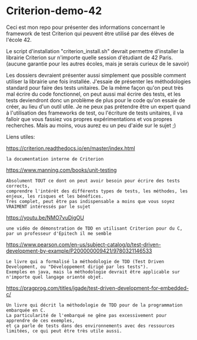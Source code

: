 # Criterion-demo-42
Ceci est mon repo pour présenter des informations concernant le framework de test Criterion qui peuvent être utilisé par des élèves de l'école 42.

Le script d'installation "criterion_install.sh" devrait permettre d'installer la librairie Criterion sur n'importe quelle session d'étudiant de 42 Paris.
(aucune garantie pour les autres écoles, mais je serais curieux de le savoir)

Les dossiers devraient présenter aussi simplement que possible comment utiliser la librairie une fois installée.
J'essaie de présenter les méthodologies standard pour faire des tests unitaires.
De la même façon qu'on peut très mal écrire du code fonctionnel, on peut aussi mal écrire des tests,
et les tests deviendront donc un problème de plus pour le code qu'on essaie de créer, au lieu d'un outil utile.
Je ne peux pas prétendre être un expert quand à l'utilisation des frameworks de test, ou l'écriture de tests unitaires,
il va falloir que vous fassiez vos propres expérimentations et vos propres recherches.
Mais au moins, vous aurez eu un peu d'aide sur le sujet ;)

Liens utiles:

https://criterion.readthedocs.io/en/master/index.html

    la documentation interne de Criterion

https://www.manning.com/books/unit-testing

    Absolument TOUT ce dont on peut avoir besoin pour écrire des tests corrects,
    comprendre l'intérêt des différents types de tests, les méthodes, les enjeux, les risques et les bénéfices.
    Très complet, peut être pas indispensable a moins que vous soyez VRAIMENT intéressés par le sujet
    
https://youtu.be/NMO7vuDigOU

    une vidéo de démonstration de TDD en utilisant Criterion pour du C,
    par un professeur d'Epitech il me semble
    
https://www.pearson.com/en-us/subject-catalog/p/test-driven-development-by-example/P200000009421/9780321146533

    Le livre qui a formalisé la méthodologie de TDD (Test Driven Development, ou "Développement dirigé par les tests").
    Exemples en java, mais la méthodologie devrait être applicable sur n'importe quel langage orienté objet.
    
https://pragprog.com/titles/jgade/test-driven-development-for-embedded-c/

    Un livre qui décrit la méthodologie de TDD pour de la programmation embarquée en C.
    La particularité de l'embarqué ne gêne pas excessivement pour apprendre de ces exemples,
    et ça parle de tests dans des environnements avec des ressources limitées, ce qui peut être très utile aussi.

